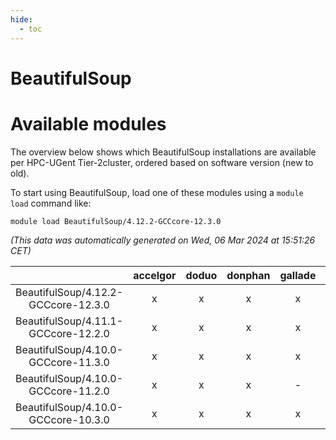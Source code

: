 ```yaml
---
hide:
  - toc
---
```


BeautifulSoup
=============

# Available modules


The overview below shows which BeautifulSoup installations are available per HPC-UGent Tier-2cluster, ordered based on software version (new to old).

To start using BeautifulSoup, load one of these modules using a `module load` command like:

```shell
module load BeautifulSoup/4.12.2-GCCcore-12.3.0
```

*(This data was automatically generated on Wed, 06 Mar 2024 at 15:51:26 CET)*  

| |accelgor|doduo|donphan|gallade|joltik|skitty|
| :---: | :---: | :---: | :---: | :---: | :---: | :---: |
|BeautifulSoup/4.12.2-GCCcore-12.3.0|x|x|x|x|x|x|
|BeautifulSoup/4.11.1-GCCcore-12.2.0|x|x|x|x|x|x|
|BeautifulSoup/4.10.0-GCCcore-11.3.0|x|x|x|x|x|x|
|BeautifulSoup/4.10.0-GCCcore-11.2.0|x|x|x|-|x|x|
|BeautifulSoup/4.10.0-GCCcore-10.3.0|x|x|x|x|x|x|
